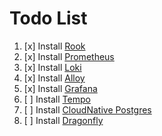 # Todo List

1. [x] Install [Rook](https://rook.io/)
2. [x] Install [Prometheus](https://github.com/prometheus-operator)
3. [x] Install [Loki](https://github.com/grafana/loki/tree/main/operator)
4. [x] Install [Alloy](https://github.com/grafana/alloy-operator)
5. [x] Install [Grafana](https://github.com/grafana/grafana-operator)
6. [ ] Install [Tempo](https://github.com/grafana/tempo-operator)
7. [ ] Install [CloudNative Postgres](https://github.com/cloudnative-pg/cloudnative-pg)
8. [ ] Install [Dragonfly](https://github.com/dragonflydb/dragonfly-operator)